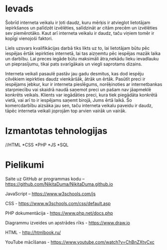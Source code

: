 # Ievads

Šobrīd interneta veikalu ir ļoti daudz, kuru mērķis ir atvieglot lietotājam iepirkšanos un palīdzēt izvēlēties, salīdzināt ar citām precēm un izvēlēties sev piemērotāko. Kaut arī interneta veikalu ir daudz, taču viņiem tomēr ir kopīgi vienojoši faktori. 

Liels uzsvars kvalifikācijas darbā tiks likts uz to, lai lietotājam būtu pēc iespējas ērtāk iepirkties internetā, lai tas aizņemtu pēc iespējas mazāk laika un darbību. Lai preces iegāde būtu maksimāli ātra,nekādu lieku ievadlauku un pieprasījumu, tikai pats svarīgākais un viegli saprotams dizains. 

Interneta veikali pasaulē pastāv jau gadu desmitus, kas dod iespēju cilvēkiem iepirkties daudz vienkāršāk, ātrāk un ērtāk. Pasūtīt preci ir iespējams jebkur, kur ir interneta pieslēgums, norēķinoties ar internetbankas starpniecību vai skaidrā naudā saņemot preci un pašam nav jāapmeklē konkrēts veikals. Klients var iegādāties preci, kura tiek piegādāta konkrētā vietā, vai arī to ir iespējams saņemt birojā, Jums ērtā laikā. Šo komercdarbību aizsāka jau sen, taču interneta veikalu paveidu ir daudz, tāpēc interneta veikali joprojām top arvien vairāk un vairāk. 

# Izmantotas tehnologijas
//HTML
*CSS
*PHP
*JS
*SQL

# Pielikumi

Saite uz GitHub ar programmas kodu – https://github.com/NikitaDuma/NikitaDuma.github.io 

JavaScript  – https://www.w3schools.com/js 

CSS - https://www.w3schools.com/css/default.asp 

PHP dokumentācija - https://www.php.net/docs.php  

Diagrammu izveides un apstrādes rīks - https://www.draw.io 

HTML - http://htmlbook.ru/ 

YouTube mācīšanas - https://www.youtube.com/watch?v=ChBnZXtvCxc  
